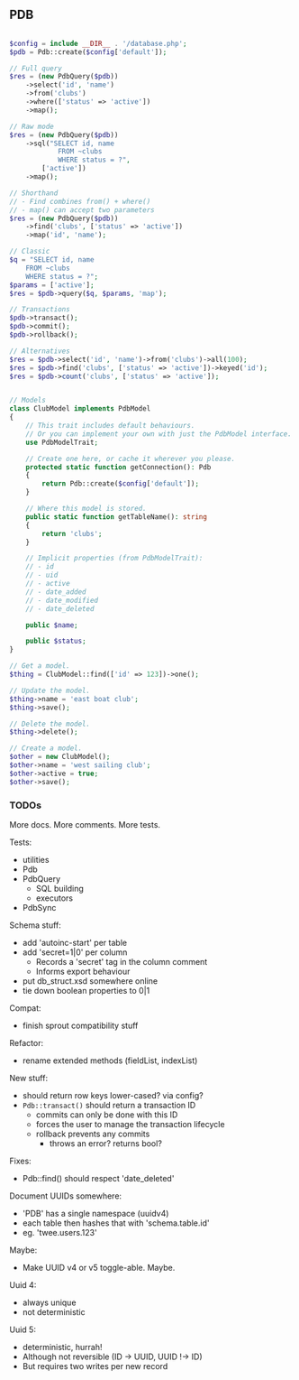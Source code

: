 
## PDB


```php

$config = include __DIR__ . '/database.php';
$pdb = Pdb::create($config['default']);

// Full query
$res = (new PdbQuery($pdb))
    ->select('id', 'name')
    ->from('clubs')
    ->where(['status' => 'active'])
    ->map();

// Raw mode
$res = (new PdbQuery($pdb))
    ->sql("SELECT id, name
            FROM ~clubs
            WHERE status = ?",
        ['active'])
    ->map();

// Shorthand
// - Find combines from() + where()
// - map() can accept two parameters
$res = (new PdbQuery($pdb))
    ->find('clubs', ['status' => 'active'])
    ->map('id', 'name');

// Classic
$q = "SELECT id, name
    FROM ~clubs
    WHERE status = ?";
$params = ['active'];
$res = $pdb->query($q, $params, 'map');

// Transactions
$pdb->transact();
$pdb->commit();
$pdb->rollback();

// Alternatives
$res = $pdb->select('id', 'name')->from('clubs')->all(100);
$res = $pdb->find('clubs', ['status' => 'active'])->keyed('id');
$res = $pdb->count('clubs', ['status' => 'active']);


// Models
class ClubModel implements PdbModel
{
    // This trait includes default behaviours.
    // Or you can implement your own with just the PdbModel interface.
    use PdbModelTrait;

    // Create one here, or cache it wherever you please.
    protected static function getConnection(): Pdb
    {
        return Pdb::create($config['default']);
    }

    // Where this model is stored.
    public static function getTableName(): string
    {
        return 'clubs';
    }

    // Implicit properties (from PdbModelTrait):
    // - id
    // - uid
    // - active
    // - date_added
    // - date_modified
    // - date_deleted

    public $name;

    public $status;
}

// Get a model.
$thing = ClubModel::find(['id' => 123])->one();

// Update the model.
$thing->name = 'east boat club';
$thing->save();

// Delete the model.
$thing->delete();

// Create a model.
$other = new ClubModel();
$other->name = 'west sailing club';
$other->active = true;
$other->save();

```


### TODOs

More docs. More comments. More tests.

Tests:
- utilities
- Pdb
- PdbQuery
  - SQL building
  - executors
- PdbSync

Schema stuff:
- add 'autoinc-start' per table
- add 'secret=1|0' per column
  - Records a 'secret' tag in the column comment
  - Informs export behaviour
- put db_struct.xsd somewhere online
- tie down boolean properties to 0|1

Compat:
- finish sprout compatibility stuff

Refactor:
- rename extended methods (fieldList, indexList)

New stuff:
- should return row keys lower-cased? via config?
- `Pdb::transact()` should return a transaction ID
  - commits can only be done with this ID
  - forces the user to manage the transaction lifecycle
  - rollback prevents any commits
    - throws an error? returns bool?

Fixes:
- Pdb::find() should respect 'date_deleted'

Document UUIDs somewhere:
- 'PDB' has a single namespace (uuidv4)
- each table then hashes that with 'schema.table.id'
- eg. 'twee.users.123'

Maybe:
- Make UUID v4 or v5 toggle-able. Maybe.

Uuid 4:
 - always unique
 - not deterministic

Uuid 5:
 - deterministic, hurrah!
 - Although not reversible (ID -> UUID, UUID !-> ID)
 - But requires two writes per new record

